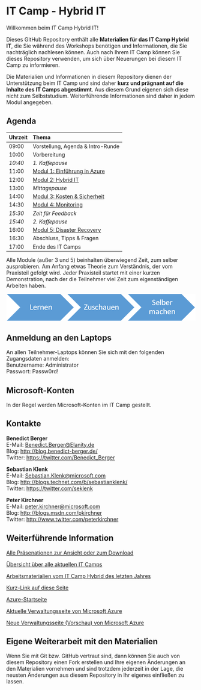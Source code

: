 # IT Camp - Hybrid IT

Willkommen beim IT Camp Hybrid IT!

Dieses GitHub Repository enthält alle **Materialien für das IT Camp Hybrid IT**, die 
Sie während des Workshops benötigen und Informationen, die Sie nachträglich nachlesen können.
Auch nach Ihrem IT Camp können Sie dieses Repository verwenden, um sich über Neuerungen bei 
diesem IT Camp zu informieren.

Die Materialien und Informationen in diesem Repository dienen der Unterstützung beim IT Camp 
und sind daher **kurz und prägnant auf die Inhalte des IT Camps abgestimmt**. Aus diesem Grund 
eigenen sich diese nicht zum Selbststudium. Weiterführende Informationen sind daher in jedem Modul 
angegeben. 

## Agenda

Uhrzeit	| Thema
--------|:---------------------------------
09:00 	| Vorstellung, Agenda & Intro-Runde
10:00	| Vorbereitung
*10:40*	| *1. Kaffepause*
11:00	| [Modul 1: Einführung in Azure]("/Modul1/")
12:00	| [Modul 2: Hybrid IT]("/Modul2/")
13:00	| *Mittagspause*
14:00	| [Modul 3: Kosten & Sicherheit]("/Modul3/")
14:30	| [Modul 4: Monitoring]("/Modul4/")
*15:30*	| *Zeit für Feedback*
*15:40*	| *2. Kaffepause*
16:00	| [Modul 5: Disaster Recovery]("/Modul5/")
16:30	| Abschluss, Tipps & Fragen
17:00	| Ende des IT Camps

Alle Module (außer 3 und 5) beinhalten überwiegend Zeit, zum selber ausprobieren. Am Anfang etwas Theorie zum Verständnis, 
der vom Praxisteil gefolgt wird. Jeder Praxisteil startet mit einer kurzen Demonstration, nach der die Teilnehmer viel Zeit 
zum eigenständigen Arbeiten haben.

<img src="images/smart_learn_watch_do.png"/>

## Anmeldung an den Laptops

An allen Teilnehmer-Laptops können Sie sich mit den folgenden Zugangsdaten anmelden:  
Benutzername: Administrator  
Passwort: Passw0rd!

## Microsoft-Konten

In der Regel werden Microsoft-Konten im IT Camp gestellt.

## Kontakte
**Benedict Berger**  
E-Mail: Benedict.Berger@Elanity.de  
Blog: http://blog.benedict-berger.de/   
Twitter: https://twitter.com/Benedict_Berger  

**Sebastian Klenk**  
E-Mail: Sebastian.Klenk@microsoft.com  
Blog: http://blogs.technet.com/b/sebastianklenk/  
Twitter: https://twitter.com/seklenk  

**Peter Kirchner**  
E-Mail: peter.kirchner@microsoft.com  
Blog: http://blogs.msdn.com/pkirchner  
Twitter: http://www.twitter.com/peterkirchner

## Weiterführende Information
[Alle Präsenationen zur Ansicht oder zum Download](https://docs.com/peterkirchner/7623/it-camps-hybrid-it-2015)

[Übersicht über alle aktuellen IT Camps](http://aka.ms/itcamps2015)

[Arbeitsmaterialien vom IT Camp Hybrid des letzten Jahres](http://spickzettel.azurewebsites.net/)

[Kurz-Link auf diese Seite](http://aka.ms/hybriditde)

[Azure-Startseite](http://www.azure.com)

[Aktuelle Verwaltungsseite von Microsoft Azure](http://manage.windowsazure.com)

[Neue Verwaltungsseite (Vorschau) von Microsoft Azure](http://portal.azure.com)

## Eigene Weiterarbeit mit den Materialien
Wenn Sie mit Git bzw. GitHub vertraut sind, dann können Sie auch von diesem Repository 
einen Fork erstellen und Ihre eigenen Änderungen an den Materialien vornehmen und sind 
trotzdem jederzeit in der Lage, die neusten Änderungen aus diesem Repository in Ihr eigenes 
einfließen zu lassen.  